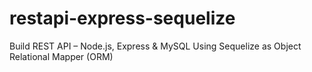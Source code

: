 # restapi-express-sequelize
Build REST API – Node.js, Express &amp; MySQL Using Sequelize as Object Relational Mapper (ORM)
